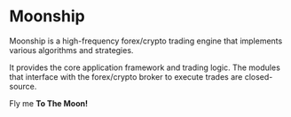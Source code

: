 # Moonship

Moonship is a high-frequency forex/crypto trading engine that implements various
algorithms and strategies.

It provides the core application framework and trading logic. The modules that
interface with the forex/crypto broker to execute trades are closed-source. 

Fly me **To The Moon!**
